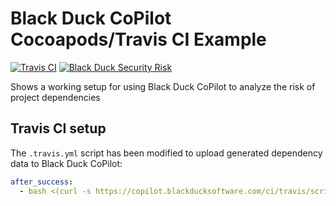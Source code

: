 # Black Duck CoPilot Cocoapods/Travis CI Example
[![Travis CI](https://travis-ci.org/BlackDuckCoPilot/example-cocoapods-travis.svg?branch=master)](https://travis-ci.org/BlackDuckCoPilot/example-cocoapods-travis) [![Black Duck Security Risk](https://copilot-test.blackducksoftware.com/github/repos/BlackDuckCoPilot/example-cocoapods-travis/branches/test/badge-risk.svg)](https://copilot-test.blackducksoftware.com/github/repos/BlackDuckCoPilot/example-cocoapods-travis/branches/test)

Shows a working setup for using Black Duck CoPilot to analyze the risk of project dependencies

## Travis CI setup
The `.travis.yml` script has been modified to upload generated dependency data to Black Duck CoPilot:
```yaml
after_success:
  - bash <(curl -s https://copilot.blackducksoftware.com/ci/travis/scripts/upload)
```
